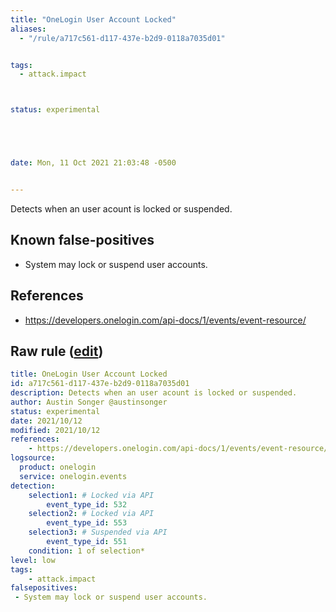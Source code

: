 ```yaml
---
title: "OneLogin User Account Locked"
aliases:
  - "/rule/a717c561-d117-437e-b2d9-0118a7035d01"


tags:
  - attack.impact



status: experimental





date: Mon, 11 Oct 2021 21:03:48 -0500


---
```


Detects when an user acount is locked or suspended.

<!--more-->


## Known false-positives

* System may lock or suspend user accounts.



## References

* https://developers.onelogin.com/api-docs/1/events/event-resource/


## Raw rule ([edit](https://github.com/SigmaHQ/sigma/edit/master/rules/cloud/onelogin/onelogin_user_account_locked.yml))
```yaml
title: OneLogin User Account Locked
id: a717c561-d117-437e-b2d9-0118a7035d01
description: Detects when an user acount is locked or suspended.
author: Austin Songer @austinsonger
status: experimental
date: 2021/10/12
modified: 2021/10/12
references:
    - https://developers.onelogin.com/api-docs/1/events/event-resource/
logsource:
  product: onelogin
  service: onelogin.events
detection:
    selection1: # Locked via API
        event_type_id: 532
    selection2: # Locked via API
        event_type_id: 553
    selection3: # Suspended via API
        event_type_id: 551
    condition: 1 of selection*
level: low
tags:
    - attack.impact
falsepositives:
 - System may lock or suspend user accounts.

```
